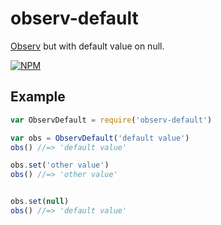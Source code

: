 observ-default
===

[Observ](https://github.com/raynos/observ) but with default value on null.

[![NPM](https://nodei.co/npm/observ-default.png)](https://nodei.co/npm/observ-default/)

## Example

```js
var ObservDefault = require('observ-default')

var obs = ObservDefault('default value')
obs() //=> 'default value'

obs.set('other value')
obs() //=> 'other value'


obs.set(null)
obs() //=> 'default value'
```